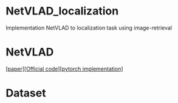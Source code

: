 # NetVLAD_localization
Implementation NetVLAD to localization task using image-retrieval
# NetVLAD
[[paper]](https://arxiv.org/abs/1511.07247)[[Official code]](https://github.com/Relja/netvlad)[[pytorch implementation]](https://github.com/lyakaap/NetVLAD-pytorch)
# Dataset
